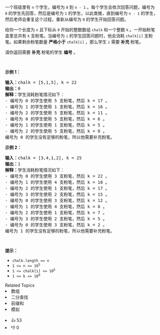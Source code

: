 <p>一个班级里有 <code>n</code> 个学生，编号为 <code>0</code> 到 <code>n - 1</code> 。每个学生会依次回答问题，编号为 <code>0</code> 的学生先回答，然后是编号为 <code>1</code> 的学生，以此类推，直到编号为 <code>n - 1</code> 的学生，然后老师会重复这个过程，重新从编号为 <code>0</code> 的学生开始回答问题。</p>

<p>给你一个长度为 <code>n</code> 且下标从 <code>0</code> 开始的整数数组 <code>chalk</code> 和一个整数 <code>k</code> 。一开始粉笔盒里总共有 <code>k</code> 支粉笔。当编号为 <code>i</code> 的学生回答问题时，他会消耗 <code>chalk[i]</code> 支粉笔。如果剩余粉笔数量 <strong>严格小于</strong> <code>chalk[i]</code> ，那么学生 <code>i</code> 需要 <strong>补充</strong> 粉笔。</p>

<p>请你返回需要 <strong>补充</strong> 粉笔的学生 <strong>编号</strong> 。</p>

<p> </p>

<p><strong>示例 1：</strong></p>

<pre><b>输入：</b>chalk = [5,1,5], k = 22
<b>输出：</b>0
<strong>解释：</strong>学生消耗粉笔情况如下：
- 编号为 0 的学生使用 5 支粉笔，然后 k = 17 。
- 编号为 1 的学生使用 1 支粉笔，然后 k = 16 。
- 编号为 2 的学生使用 5 支粉笔，然后 k = 11 。
- 编号为 0 的学生使用 5 支粉笔，然后 k = 6 。
- 编号为 1 的学生使用 1 支粉笔，然后 k = 5 。
- 编号为 2 的学生使用 5 支粉笔，然后 k = 0 。
编号为 0 的学生没有足够的粉笔，所以他需要补充粉笔。</pre>

<p><strong>示例 2：</strong></p>

<pre><b>输入：</b>chalk = [3,4,1,2], k = 25
<b>输出：</b>1
<b>解释：</b>学生消耗粉笔情况如下：
- 编号为 0 的学生使用 3 支粉笔，然后 k = 22 。
- 编号为 1 的学生使用 4 支粉笔，然后 k = 18 。
- 编号为 2 的学生使用 1 支粉笔，然后 k = 17 。
- 编号为 3 的学生使用 2 支粉笔，然后 k = 15 。
- 编号为 0 的学生使用 3 支粉笔，然后 k = 12 。
- 编号为 1 的学生使用 4 支粉笔，然后 k = 8 。
- 编号为 2 的学生使用 1 支粉笔，然后 k = 7 。
- 编号为 3 的学生使用 2 支粉笔，然后 k = 5 。
- 编号为 0 的学生使用 3 支粉笔，然后 k = 2 。
编号为 1 的学生没有足够的粉笔，所以他需要补充粉笔。
</pre>

<p> </p>

<p><strong>提示：</strong></p>

<ul>
	<li><code>chalk.length == n</code></li>
	<li><code>1 &lt;= n &lt;= 10<sup>5</sup></code></li>
	<li><code>1 &lt;= chalk[i] &lt;= 10<sup>5</sup></code></li>
	<li><code>1 &lt;= k &lt;= 10<sup>9</sup></code></li>
</ul>
<div><div>Related Topics</div><div><li>数组</li><li>二分查找</li><li>前缀和</li><li>模拟</li></div></div><br><div><li>👍 53</li><li>👎 0</li></div>